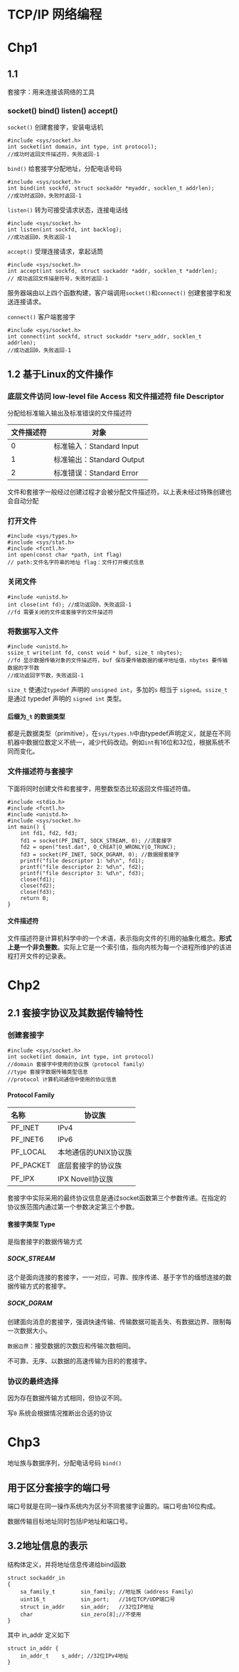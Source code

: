# TCP/IP 网络编程

# Chp1

## 1.1

套接字：用来连接该网络的工具

### socket()  bind() listen() accept()

`socket()` 创建套接字，安装电话机

```
#include <sys/socket.h>
int socket(int domain, int type, int protocol);
//成功时返回文件描述符，失败返回-1
```

`bind()` 给套接字分配地址，分配电话号码

```
#include <sys/socket.h>
int bind(int sockfd, struct sockaddr *myaddr, socklen_t addrlen);
//成功时返回0，失败时返回-1
```

`listen()` 转为可接受请求状态，连接电话线

```
#include <sys/socket.h>
int listen(int sockfd, int backlog);
//成功返回0，失败返回-1
```

`accept()` 受理连接请求，拿起话筒

```
#include <sys/socket.h>
int accept(int sockfd, struct sockaddr *addr, socklen_t *addrlen);
// 成功返回文件描是符号，失败时返回-1
```

服务器端由以上四个函数构建，客户端调用`socket()`和`connect()` 创建套接字和发送连接请求。

`connect()` 客户端套接字

```
#include <sys/socket.h>
int connect(int sockfd, struct sockaddr *serv_addr, socklen_t addrlen);
//成功返回0，失败返回-1
```

## 1.2 基于Linux的文件操作

### 底层文件访问 low-level file Access 和文件描述符 file Descriptor

分配给标准输入输出及标准错误的文件描述符

| 文件描述符 | 对象                      |
| :--------- | ------------------------- |
| 0          | 标准输入：Standard Input  |
| 1          | 标准输出：Standard Output |
| 2          | 标准错误：Standard Error  |

文件和套接字一般经过创建过程才会被分配文件描述符。以上表未经过特殊创建也会自动分配

### 打开文件

```
#include <sys/types.h>
#include <sys/stat.h>
#include <fcntl.h>
int open(const char *path, int flag)
// path:文件名字符串的地址 flag：文件打开模式信息
```

### 关闭文件

```
#include <unistd.h>
int close(int fd); //成功返回0，失败返回-1
//fd 需要关闭的文件或套接字的文件描述符
```

### 将数据写入文件

```
#include <unistd.h>
ssize_t write(int fd, const void * buf, size_t nbytes);
//fd 显示数据传输对象的文件描述符，buf 保存要传输数据的缓冲地址值，nbytes 要传输数据的字节数
//成功返回字节数，失败返回-1
```

`size_t` 使通过`typedef` 声明的 `unsigned int`，多加的`s` 相当于 `signed`。`ssize_t`是通过 typedef 声明的 `signed int` 类型。

#### 后缀为`_t` 的数据类型

都是元数据类型（primitive），在`sys/types.h`中由typedef声明定义，就是在不同机器中数据位数定义不统一，减少代码改动。例如`int`有16位和32位，根据系统不同而变化。

### 文件描述符与套接字

下面将同时创建文件和套接字，用整数型态比较返回文件描述符值。

```
#include <stdio.h>
#include <fcntl.h>
#include <unistd.h>
#include <sys/socket.h>
int main() {
    int fd1, fd2, fd3;
    fd1 = socket(PF_INET, SOCK_STREAM, 0); //流套接字
    fd2 = open("test.dat", O_CREAT|O_WRONLY|O_TRUNC);
    fd3 = socket(PF_INET, SOCK_DGRAM, 0); //数据报套接字
    printf("file descriptor 1: %d\n", fd1);
    printf("file descriptor 2: %d\n", fd2);
    printf("file descriptor 3: %d\n", fd3);
    close(fd1);
    close(fd2);
    close(fd3);
    return 0;
}
```

#### 文件描述符

文件描述符是计算机科学中的一个术语，表示指向文件的引用的抽象化概念。**形式上是一个非负整数**。实际上它是一个索引值，指向内核为每一个进程所维护的该进程打开文件的记录表。

# Chp2

## 2.1 套接字协议及其数据传输特性

### 创建套接字

```
#include <sys/socket.h>
int socket(int domain, int type, int protocol)
//domain 套接字中使用的协议族（protocol family）
//type 套接字数据传输类型信息
//protocol 计算机间通信中使用的协议信息
```

#### Protocol Family

| 名称      | 协议族               |
| :-------- | -------------------- |
| PF_INET   | IPv4                 |
| PF_INET6  | IPv6                 |
| PF_LOCAL  | 本地通信的UNIX协议族 |
| PF_PACKET | 底层套接字的协议族   |
| PF_IPX    | IPX Novell协议族     |

套接字中实际采用的最终协议信息是通过socket函数第三个参数传递。在指定的协议族范围内通过第一个参数决定第三个参数。

#### 套接字类型 Type

是指套接字的数据传输方式

##### SOCK_STREAM

这个是面向连接的套接字，一一对应，可靠、按序传递、基于字节的缅想连接的数据传输方式的套接字。

##### SOCK_DGRAM

创建面向消息的套接字，强调快速传输、传输数据可能丢失、有数据边界、限制每一次数据大小。

`数据边界`：接受数据的次数应和传输次数相同。

不可靠、无序、以数据的高速传输为目的的套接字。

### 协议的最终选择

因为存在数据传输方式相同，但协议不同。

写`0` 系统会根据情况推断出合适的协议

# Chp3

地址族与数据序列，分配电话号码 `bind()` 

## 用于区分套接字的端口号

端口号就是在同一操作系统内为区分不同套接字设置的。端口号由16位构成。

数据传输目标地址同时包括IP地址和端口号。

## 3.2地址信息的表示

结构体定义，并将地址信息传递给bind函数

```
struct sockaddr_in 
{
	sa_family_t        sin_family; //地址族（address Family）
	uint16_t           sin_port;   //16位TCP/UDP端口号
	struct in_addr     sin_addr;   //32位IP地址
	char               sin_zero[8];//不使用
}
```

其中 in_addr 定义如下

```
struct in_addr {
	in_addr_t    s_addr; //32位IPv4地址
}
```

